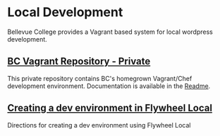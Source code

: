 # Local Development
Bellevue College provides a Vagrant based system for local wordpress development. 

## [BC Vagrant Repository - Private](https://github.com/BellevueCollege/vagrant)
This private repository contains BC's homegrown Vagrant/Chef development environment. Documentation is available in the [Readme](https://github.com/BellevueCollege/vagrant/tree/dev/wordpress).

## [Creating a dev environment in Flywheel Local](flywheel-local/)
Directions for creating a dev environment using Flywheel Local

